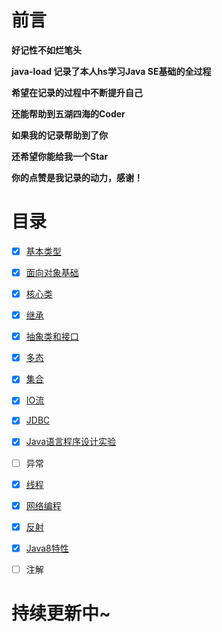 # 前言

**好记性不如烂笔头**

**java-load 记录了本人hs学习Java SE基础的全过程**

**希望在记录的过程中不断提升自己**

**还能帮助到五湖四海的Coder**

**如果我的记录帮助到了你**

**还希望你能给我一个Star**

**你的点赞是我记录的动力，感谢！**

# 目录

- [x] [基本类型](https://github.com/hs-vae/java-load/tree/main/%E5%9F%BA%E6%9C%AC%E7%B1%BB%E5%9E%8B)
- [x] [面向对象基础](https://github.com/hs-vae/java-load/tree/main/%E9%9D%A2%E5%90%91%E5%AF%B9%E8%B1%A1%E5%9F%BA%E7%A1%80)
- [x] [核心类](https://github.com/hs-vae/java-load/tree/main/%E6%A0%B8%E5%BF%83%E7%B1%BB)
- [x] [继承](https://github.com/hs-vae/java-load/tree/main/%E7%BB%A7%E6%89%BF)
- [x] [抽象类和接口](https://github.com/hs-vae/java-load/tree/main/%E6%8A%BD%E8%B1%A1%E7%B1%BB%E5%92%8C%E6%8E%A5%E5%8F%A3)
- [x] [多态](https://github.com/hs-vae/java-load/tree/main/%E5%A4%9A%E6%80%81)
- [x] [集合](https://github.com/hs-vae/java-load/tree/main/%E9%9B%86%E5%90%88)
- [x] [IO流](https://github.com/hs-vae/java-load/tree/main/IO%E6%B5%81)
- [x] [JDBC](https://github.com/hs-vae/java-load/tree/main/JDBC)
- [x] [Java语言程序设计实验](https://github.com/hs-vae/java-load/tree/main/%E5%AE%9E%E9%AA%8C)
- [ ] 异常


- [x] [线程](https://github.com/hs-vae/java-load/tree/main/%E7%BA%BF%E7%A8%8B)
- [x] [网络编程](https://github.com/hs-vae/java-load/tree/main/%E7%BD%91%E7%BB%9C%E7%BC%96%E7%A8%8B)
- [x] [反射](https://github.com/hs-vae/java-load/tree/main/%E5%8F%8D%E5%B0%84)
- [x] [Java8特性](https://github.com/hs-vae/java-load/tree/main/Java8%E7%89%B9%E6%80%A7)


- [ ] 注解

# 持续更新中~